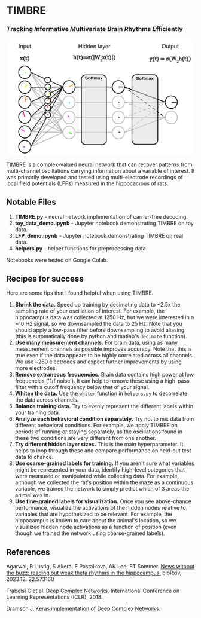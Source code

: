 # TIMBRE
### ***T***racking ***I***nformative ***M***ultivariate ***B***rain ***R***hythms ***E***fficiently
<img src="Block%20Diagram.svg" width="500" alt="TIMBRE Block Diagram">

TIMBRE is a complex-valued neural network that can recover patterns from multi-channel oscillations carrying information about a variable of interest. It was primarily developed and tested using multi-electrode recordings of local field potentials (LFPs) measured in the hippocampus of rats. 

## Notable Files
1. **TIMBRE.py** - neural network implementation of carrier-free decoding.
2. **toy_data_demo.ipynb** - Jupyter notebook demonstrating TIMBRE on toy data.
3. **LFP_demo.ipynb** - Jupyter notebook demonstrating TIMBRE on real data.
4. **helpers.py** - helper functions for preprocessing data.

Notebooks were tested on Google Colab.

## Recipes for success
Here are some tips that I found helpful when using TIMBRE.
1. **Shrink the data.** Speed up training by decimating data to ~2.5x the sampling rate of your oscillation of interest. For example, the hippocampus data was collected at 1250 Hz, but we were interested in a ~10 Hz signal, so we downsampled the data to 25 Hz. Note that you should apply a low-pass filter before downsampling to avoid aliasing (this is automatically done by python and matlab's `decimate` function).
2. **Use many measurement channels.** For brain data, using as many measurement channels as possible improves accuracy. Note that this is true even if the data appears to be highly correlated across all channels. We use ~250 electrodes and expect further improvements by using more electrodes.
3. **Remove extraneous frequencies.** Brain data contains high power at low frequencies ('1/f noise'). It can help to remove these using a high-pass filter with a cutoff frequency below that of your signal.
4. **Whiten the data.** Use the `whiten` function in `helpers.py` to decorrelate the data across channels.
5. **Balance training data.** Try to evenly represent the different labels within your training data.
6. **Analyze each behavioral condition separately.** Try not to mix data from different behavioral conditions. For example, we apply TIMBRE on periods of running or staying separately, as the oscillations found in these two conditions are very different from one another.
7. **Try different hidden layer sizes.** This is the main hyperparameter. It helps to loop through these and compare performance on held-out test data to chance.
8. **Use coarse-grained labels for training.** If you aren't sure what variables might be represented in your data, identify high-level categories that were measured or manipulated while collecting data. For example, although we collected the rat's position within the maze as a continuous variable, we trained the network to simply predict which of 3 areas the animal was in.
9. **Use fine-grained labels for visualization.** Once you see above-chance performance, visualize the activations of the hidden nodes relative to variables that are hypothesized to be relevant. For example, the hippocampus is known to care about the animal's location, so we visualized hidden node activations as a function of position (even though we trained the network using coarse-grained labels).

## References
Agarwal, B Lustig, S Akera, E Pastalkova, AK Lee, FT Sommer. [News without the buzz: reading out weak theta rhythms in the hippocampus.](https://www.biorxiv.org/content/10.1101/2023.12.22.573160v1) bioRxiv, 2023.12. 22.573160

Trabelsi C et al. [Deep Complex Networks.](https://github.com/ChihebTrabelsi/deep_complex_networks) International Conference on Learning Representations (ICLR), 2018.

Dramsch J. [Keras implementation of Deep Complex Networks.](https://github.com/JesperDramsch/keras-complex)


